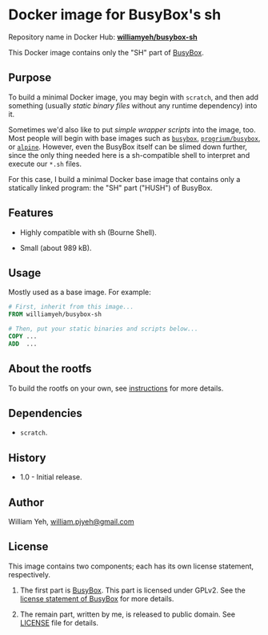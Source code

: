 Docker image for BusyBox's sh
============

Repository name in Docker Hub: **[williamyeh/busybox-sh](https://registry.hub.docker.com/u/williamyeh/busybox-sh/)**

This Docker image contains only the "SH" part of [BusyBox](http://www.busybox.net/).


## Purpose

To build a minimal Docker image, you may begin with `scratch`, and then add something (usually *static binary files* without any runtime dependency) into it.

Sometimes we'd also like to put *simple wrapper scripts* into the image, too.  Most people will begin with base images such as [`busybox`](https://registry.hub.docker.com/_/busybox/), [`progrium/busybox`](https://registry.hub.docker.com/u/progrium/busybox/), or [`alpine`](https://registry.hub.docker.com/_/alpine/).  However, even the BusyBox itself can be slimed down further, since the only thing needed here is a sh-compatible shell to interpret and execute our `*.sh` files.

For this case, I build a minimal Docker base image that contains only a statically linked program: the "SH" part ("HUSH") of BusyBox.


## Features

- Highly compatible with sh (Bourne Shell).

- Small (about 989 kB).


## Usage

Mostly used as a base image.  For example:


```dockerfile
# First, inherit from this image...
FROM williamyeh/busybox-sh

# Then, put your static binaries and scripts below...
COPY ...
ADD  ...

```


## About the rootfs

To build the rootfs on your own, see [instructions](build-rootfs/README.md) for more details.



## Dependencies

- `scratch`.


## History

- 1.0 - Initial release.


## Author

William Yeh, william.pjyeh@gmail.com


## License

This image contains two components; each has its own license statement, respectively.

1. The first part is [BusyBox](http://www.busybox.net/). This part is licensed under GPLv2.  See the [license statement of BusyBox](http://busybox.net/license.html) for more details.

2. The remain part, written by me, is released to public domain.  See [LICENSE](LICENSE) file for details.
